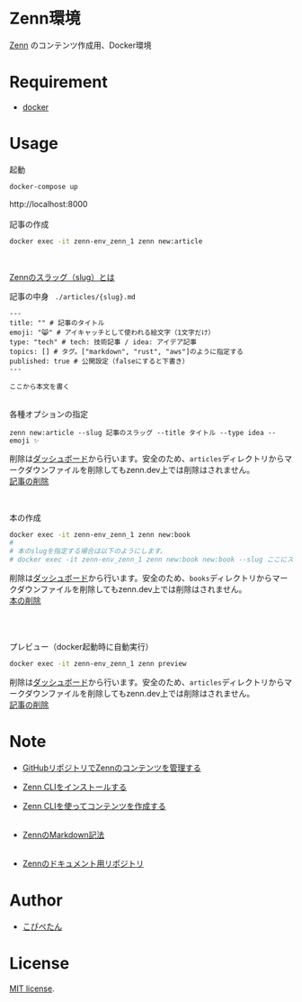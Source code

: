 # Zenn環境
[Zenn](https://zenn.dev/) のコンテンツ作成用、Docker環境

# Requirement
* [docker](https://www.docker.com/)

# Usage

起動
```bash
docker-compose up
```
http://localhost:8000
<br><br>
記事の作成
```bash
docker exec -it zenn-env_zenn_1 zenn new:article
```
<br>

[Zennのスラッグ（slug）とは](https://zenn.dev/zenn/articles/what-is-slug)<br>

記事の中身 ``` ./articles/{slug}.md```
```
---
title: "" # 記事のタイトル
emoji: "😸" # アイキャッチとして使われる絵文字（1文字だけ）
type: "tech" # tech: 技術記事 / idea: アイデア記事
topics: [] # タグ。["markdown", "rust", "aws"]のように指定する
published: true # 公開設定（falseにすると下書き）
---

ここから本文を書く
```

<br>
各種オプションの指定

```
zenn new:article --slug 記事のスラッグ --title タイトル --type idea --emoji ✨ 
```

削除は[ダッシュボード](https://zenn.dev/dashboard)から行います。安全のため、``` articles ```ディレクトリからマークダウンファイルを削除してもzenn.dev上では削除はされません。<br>
[記事の削除](https://zenn.dev/zenn/articles/zenn-cli-guide#%E8%A8%98%E4%BA%8B%E3%81%AE%E5%89%8A%E9%99%A4)

<br>

本の作成
```bash
docker exec -it zenn-env_zenn_1 zenn new:book
# 
# 本のslugを指定する場合は以下のようにします。
# docker exec -it zenn-env_zenn_1 zenn new:book new:book --slug ここにスラッグ
```
削除は[ダッシュボード](https://zenn.dev/dashboard)から行います。安全のため、``` books ```ディレクトリからマークダウンファイルを削除してもzenn.dev上では削除はされません。<br>
[本の削除](https://zenn.dev/zenn/articles/zenn-cli-guide#%E6%9C%AC%E3%81%AE%E5%89%8A%E9%99%A4)

<br>
<br>

プレビュー（docker起動時に自動実行）
```bash
docker exec -it zenn-env_zenn_1 zenn preview
```

削除は[ダッシュボード](https://zenn.dev/dashboard)から行います。安全のため、``` articles ```ディレクトリからマークダウンファイルを削除してもzenn.dev上では削除はされません。<br>
[記事の削除](https://zenn.dev/zenn/articles/zenn-cli-guide#%E8%A8%98%E4%BA%8B%E3%81%AE%E5%89%8A%E9%99%A4)

# Note
* [GitHubリポジトリでZennのコンテンツを管理する](https://zenn.dev/zenn/articles/connect-to-github)
* [Zenn CLIをインストールする](https://zenn.dev/zenn/articles/install-zenn-cli)
* [Zenn CLIを使ってコンテンツを作成する](https://zenn.dev/zenn/articles/zenn-cli-guide)
<br><br>

* [ZennのMarkdown記法](https://zenn.dev/zenn/articles/markdown-guide)
<br><br>

* [Zennのドキュメント用リポジトリ](https://github.com/zenn-dev/zenn-docs)


# Author
* [こぴぺたん](https://twitter.com/c_a_p_engineer)

# License
[MIT license](https://en.wikipedia.org/wiki/MIT_License).
